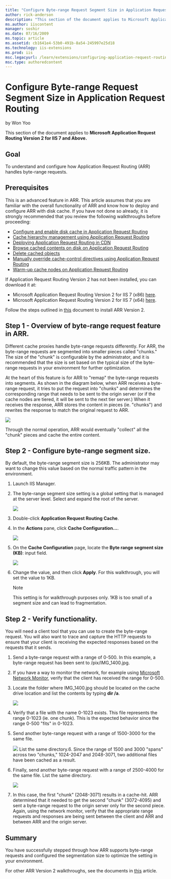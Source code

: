 ```yaml
---
title: "Configure Byte-range Request Segment Size in Application Request Routing | Microsoft Docs"
author: rick-anderson
description: "This section of the document applies to Microsoft Application Request Routing Version 2 for IIS 7 and Above. Goal To understand and configure how Application..."
ms.author: iiscontent
manager: soshir
ms.date: 07/16/2009
ms.topic: article
ms.assetid: cb1641e4-53b0-491b-8a54-245997e25d18
ms.technology: iis-extensions
ms.prod: iis
msc.legacyurl: /learn/extensions/configuring-application-request-routing-arr/configure-byte-range-request-segment-size-in-application-request-routing
msc.type: authoredcontent
---
```

Configure Byte-range Request Segment Size in Application Request Routing
====================
by Won Yoo

This section of the document applies to **Microsoft Application Request Routing Version 2 for IIS 7 and Above.**

## Goal

To understand and configure how Application Request Routing (ARR) handles byte-range requests.

## Prerequisites

This is an advanced feature in ARR. This article assumes that you are familiar with the overall functionality of ARR and know how to deploy and configure ARR with disk cache. If you have not done so already, it is strongly recommended that you review the following walkthroughs before proceeding:

- [Configure and enable disk cache in Application Request Routing](configure-and-enable-disk-cache-in-application-request-routing.md)
- [Cache hierarchy management using Application Request Routing](cache-hierarchy-management-using-application-request-routing.md)
- [Deploying Application Request Routing in CDN](../installing-application-request-routing-arr/deploying-application-request-routing-in-cdn.md)
- [Browse cached contents on disk on Application Request Routing](browse-cached-contents-on-disk-on-application-request-routing.md)
- [Delete cached objects](delete-cached-objects.md)
- [Manually override cache-control directives using Application Request Routing](manually-override-cache-control-directives-using-application-request-routing.md)
- [Warm-up cache nodes on Application Request Routing](warm-up-cache-nodes-on-application-request-routing.md)

If Application Request Routing Version 2 has not been installed, you can download it at:

- Microsoft Application Request Routing Version 2 for IIS 7 (x86) [here](https://download.microsoft.com/download/4/D/F/4DFDA851-515F-474E-BA7A-5802B3C95101/ARRv2_setup_x86.EXE).
- Microsoft Application Request Routing Version 2 for IIS 7 (x64) [here](https://download.microsoft.com/download/3/4/1/3415F3F9-5698-44FE-A072-D4AF09728390/ARRv2_setup_x64.EXE).

Follow the steps outlined in [this](../installing-application-request-routing-arr/install-application-request-routing-version-2.md) document to install ARR Version 2.

## Step 1 - Overview of byte-range request feature in ARR.

Different cache proxies handle byte-range requests differently. For ARR, the byte-range requests are segmented into smaller pieces called "chunks." The size of the "chunk" is configurable by the administrator, and it is recommended that the size is set based on the typical size of the byte-range requests in your environment for further optimization.

At the heart of this feature is for ARR to "remap" the byte-range requests into segments. As shown in the diagram below, when ARR receives a byte-range request, it tries to put the request into "chunks" and determines the corresponding range that needs to be sent to the origin server (or if the cache nodes are tiered, it will be sent to the next tier server.) When it receives the response, ARR stores the content in pieces (ie. "chunks") and rewrites the response to match the original request to ARR.

![](configure-byte-range-request-segment-size-in-application-request-routing/_static/image1.jpg)

Through the normal operation, ARR would eventually "collect" all the "chunk" pieces and cache the entire content.

## Step 2 - Configure byte-range segment size.

By default, the byte-range segment size is 256KB. The administrator may want to change this value based on the normal traffic pattern in the environment.

1. Launch IIS Manager.
2. The byte-range segment size setting is a global setting that is managed at the server level. Select and expand the root of the server.

    ![](configure-byte-range-request-segment-size-in-application-request-routing/_static/image2.jpg)
3. Double-click **Application Request Routing Cache**.
4. In the **Actions** pane, click **Cache Configuration...**.

    ![](configure-byte-range-request-segment-size-in-application-request-routing/_static/image3.jpg)
5. On the **Cache Configuration** page, locate the **Byte range segment size (KB)**: input field.

    ![](configure-byte-range-request-segment-size-in-application-request-routing/_static/image4.jpg)
6. Change the value, and then click **Apply**. For this walkthrough, you will set the value to 1KB. 

    > [!NOTE]
    > This setting is for walkthrough purposes only. 1KB is too small of a segment size and can lead to fragmentation.

## Step 2 - Verify functionality.

You will need a client tool that you can use to create the byte-range request. You will also want to trace and capture the HTTP requests to ensure that your client is receiving the expected responses based on the requests that it sends.

1. Send a byte-range request with a range of 0-500. In this example, a byte-range request has been sent to /pix/IMG\_1400.jpg.
2. If you have a way to monitor the network, for example using [Microsoft Network Monitor](https://www.microsoft.com/downloads/details.aspx?FamilyID=983b941d-06cb-4658-b7f6-3088333d062f&amp;displaylang=en), verify that the client has received the range for 0-500.
3. Locate the folder where IMG\_1400.jpg should be located on the cache drive location and list the contents by typing **dir /a**.

    [![](configure-byte-range-request-segment-size-in-application-request-routing/_static/image6.jpg)](configure-byte-range-request-segment-size-in-application-request-routing/_static/image5.jpg)
4. Verify that a file with the name 0-1023 exists. This file represents the range 0-1023 (ie. one chunk). This is the expected behavior since the range 0-500 "fits" in 0-1023.
5. Send another byte-range request with a range of 1500-3000 for the same file.

    ![](configure-byte-range-request-segment-size-in-application-request-routing/_static/image7.jpg)
List the same directory.6. Since the range of 1500 and 3000 "spans" across two "chunks," 1024-2047 and 2048-3071, two additional files have been cached as a result.
7. Finally, send another byte-range request with a range of 2500-4000 for the same file. List the same directory.

    ![](configure-byte-range-request-segment-size-in-application-request-routing/_static/image8.jpg)
8. In this case, the first "chunk" (2048-3071) results in a cache-hit. ARR determined that it needed to get the second "chunk" (3072-4095) and sent a byte-range request to the origin server only for the second piece. Again, using the network monitor, verify that the appropriate range requests and responses are being sent between the client and ARR and between ARR and the origin server.

## Summary

You have successfully stepped through how ARR supports byte-range requests and configured the segmentation size to optimize the setting in your environment.

For other ARR Version 2 walkthroughs, see the documents in [this](../planning-for-arr/application-request-routing-version-2-overview.md) article.
